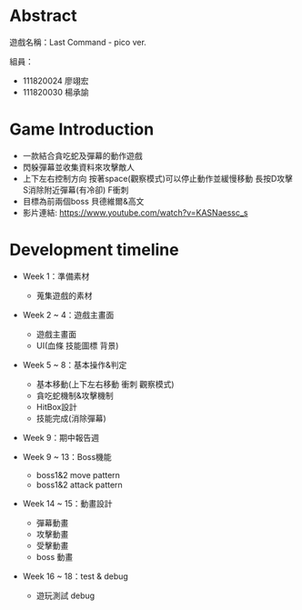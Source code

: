 # Abstract

遊戲名稱：Last Command - pico ver.

組員：

- 111820024 廖翊宏
- 111820030 楊承諭

# Game Introduction

- 一款結合貪吃蛇及彈幕的動作遊戲
- 閃躲彈幕並收集資料來攻擊敵人
- 上下左右控制方向 按著space(觀察模式)可以停止動作並緩慢移動 長按D攻擊 S消除附近彈幕(有冷卻) F衝刺
- 目標為前兩個boss 貝德維爾&高文
- 影片連結: https://www.youtube.com/watch?v=KASNaessc_s

# Development timeline

- Week 1：準備素材
    - 蒐集遊戲的素材

- Week 2 ~ 4：遊戲主畫面
    - 遊戲主畫面
    - UI(血條 技能圖標 背景)

- Week 5 ~ 8：基本操作&判定
    - 基本移動(上下左右移動 衝刺 觀察模式)
    - 貪吃蛇機制&攻擊機制
    - HitBox設計
    - 技能完成(消除彈幕)

- Week 9：期中報告週

- Week 9 ~ 13：Boss機能
    - boss1&2 move pattern
    - boss1&2 attack pattern

- Week 14 ~ 15：動畫設計
    - 彈幕動畫
    - 攻擊動畫
    - 受擊動畫
    - boss 動畫

- Week 16 ~ 18：test & debug
    - 遊玩測試 debug